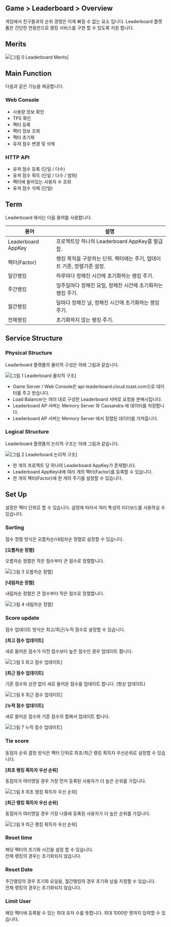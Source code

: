 ## Game > Leaderboard > Overview

게임에서 친구들과의 순위 경쟁은 이제 빠질 수 없는 요소 입니다.
Leaderboard 플랫폼은 간단한 연동만으로 랭킹 서비스를 구현 할 수 있도록 지원 합니다.

## Merits

![[그림 0 Leaderboard Merits]](http://static.toastoven.net/prod_leaderboardv2/merits.png)

## Main Function

다음과 같은 기능을 제공합니다.

### Web Console 

- 사용량 정보 확인 
- TPS 확인 
- 팩터 등록
- 팩터 정보 조회 
- 팩터 초기화 
- 유져 점수 변경 및 삭제

### HTTP API

- 유져 점수 등록 (단일 / 다수)
- 유져 점수 획득 (단일 / 다수 / 범위)
- 팩터에 들어있는 사용자 수 조회
- 유져 점수 삭제 (단일)

## Term

Leaderboard 에서는 다음 용어를 사용합니다.

|용어|	설명|
|---|---|
|Leaderboard AppKey|	프로젝트당 하나의 Leaderboard AppKey를 발급함.|
|팩터(Factor)|	랭킹 목적을 구분하는 단위. 팩터에는 주기, 업데이트 기준, 정렬기준 설정.|
|일간랭킹|	하루마다 정해진 시간에 초기화하는 랭킹 주기.|
|주간랭킹|	일주일마다 정해진 요일, 정해진 시간에 초기화하는 랭킹 주기.|
|월간랭킹|	달마다 정해진 날, 정해진 시간에 초기화하는 랭킹 주기.|
|전체랭킹|	초기화하지 않는 랭킹 주기.|

## Service Structure

### Physical Structure

Leaderboard 플랫폼의 물리적 구성은 아래 그림과 같습니다.

![[그림 1 Leaderboard 물리적 구조]](http://static.toastoven.net/prod_leaderboardv2/overview_1.png)

- Game Server / Web Console은 api-leaderboard.cloud.toast.com으로 데이터를 주고 받습니다.
- Load Balancer는 여러 대로 구성한 Leaderboard 서버로 요청을 분배시킵니다.
- Leaderboard AP 서버는 Memory Server 와 Cassandra 에 데이터를 저장합니다.
- Leaderboard AP 서버는 Memory Server 에서 정렬된 데이터를 가져옵니다.

### Logical Structure

Leaderboard 플랫폼의 논리적 구조는 아래 그림과 같습니다.

![[그림 2 Leaderboard 논리적 구조]](http://static.toastoven.net/prod_leaderboardv2/overview_2.png)

- 한 개의 프로젝트 당 하나의 Leaderboard AppKey가 존재합니다.
- Leaderboard AppKey내에 여러 개의 팩터(Factor)를 등록할 수 있습니다.
- 한 개의 팩터(Factor)에 한 개의 주기를 설정할 수 있습니다.

## Set Up

설정은 팩터 단위로 할 수 있습니다. 설정에 따라서 여러 특성의 리더보드를 사용하실 수 있습니다.

###  Sorting

점수 정렬 방식은 오름차순/내림차순 정렬로 설정할 수 있습니다. 

**[오름차순 정렬]**

오름차순 정렬은 작은 점수부터 큰 점수로 정렬합니다.

![[그림 3 오름차순 정렬]](http://static.toastoven.net/prod_leaderboardv2/overview_3.png)

**[내림차순 정렬]**

내림차순 정렬은 큰 점수부터 작은 점수로 정렬합니다.

![[그림 4 내림차순 정렬]](http://static.toastoven.net/prod_leaderboardv2/overview_4.png)

### Score update

점수 업데이트 방식은 최고/최근/누적 점수로 설정할 수 있습니다. 

**[최고 점수 업데이트]**

새로 들어온 점수가 이전 점수보다 높은 점수인 경우 업데이트 합니다.

![[그림 5 최고 점수 업데이트]](http://static.toastoven.net/prod_leaderboardv2/overview_5.png)

**[최근 점수 업데이트]**

기존 점수와 상관 없이 새로 들어온 점수를 업데이트 합니다. (항상 업데이트)

![[그림 6 최근 점수 업데이트]](http://static.toastoven.net/prod_leaderboardv2/overview_6.png)

**[누적 점수 업데이트]**

새로 들어온 점수와 기존 점수의 합해서 업데이트 합니다.

![[그림 7 누적 점수 업데이트]](http://static.toastoven.net/prod_leaderboardv2/overview_7.png)

### Tie score

동점자 순위 결정 방식은 팩터 단위로 최초/최근 랭킹 획득자 우선순위로 설정할 수 있습니다.

**[최초 랭킹 획득자 우선 순위]**

동점자가 여러명일 경우 가장 먼저 등록된 사용자가 더 높은 순위를 가집니다.

![[그림 8 최초 랭킹 획득자 우선 순위]](http://static.toastoven.net/prod_leaderboardv2/overview_8.png)

**[최근 랭킹 획득자 우선 순위]**

동점자가 여러명일 경우 가장 나중에 등록된 사용자가 더 높은 순위를 가집니다.

![[그림 9 최근 랭킹 획득자 우선 순위]](http://static.toastoven.net/prod_leaderboardv2/overview_9.png)

### Reset time

해당 팩터의 초기화 시간을 설정 할 수 있습니다.<br>
전체 랭킹의 경우는 초기화되지 않습니다.

### Reset Date

주간랭킹의 경우 초기화 요일을, 월간랭킹의 경우 초기화 날을 지정할 수 있습니다.<br>
전체 랭킹의 경우는 초기화되지 않습니다.

### Limit User

해당 팩터에 등록될 수 있는 최대 유저 수를 뜻합니다. 최대 1000만 명까지 입력할 수 있습니다.
